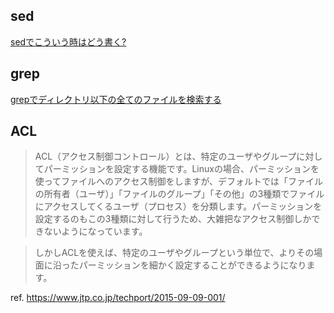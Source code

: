 ## sed

[sedでこういう時はどう書く?](https://qiita.com/hirohiro77/items/7fe2f68781c41777e507)

## grep

[grepでディレクトリ以下の全てのファイルを検索する](https://www.t3a.jp/blog/infrastructure/grep-search-file/)

## ACL

>ACL（アクセス制御コントロール）とは、特定のユーザやグループに対してパーミッションを設定する機能です。Linuxの場合、パーミッションを使ってファイルへのアクセス制御をしますが、デフォルトでは「ファイルの所有者（ユーザ）」「ファイルのグループ」「その他」の3種類でファイルにアクセスしてくるユーザ（プロセス）を分類します。パーミッションを設定するのもこの3種類に対して行うため、大雑把なアクセス制御しかできないようになっています。

>しかしACLを使えば、特定のユーザやグループという単位で、よりその場面に沿ったパーミッションを細かく設定することができるようになります。

ref. https://www.jtp.co.jp/techport/2015-09-09-001/
